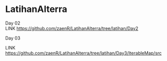 # LatihanAlterra


Day 02  
LINK https://github.com/zaenR/LatihanAlterra/tree/latihan/Day2

Day 03

LINK https://github.com/zaenR/LatihanAlterra/tree/latihan/Day3/IterableMap/src
